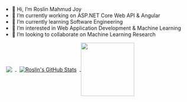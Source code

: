 <!--
**roslinmahmud/roslinmahmud** is a ✨ _special_ ✨ repository because its `README.md` (this file) appears on your GitHub profile. 
-->

- 👋 Hi, I’m Roslin Mahmud Joy 
- 🔭 I’m currently working on ASP.NET Core Web API & Angular
- 🌱 I’m currently learning Software Engineering 
- 👀 I’m interested in Web Application Development & Machine Learning
- 👯 I’m looking to collaborate on Machine Learning Research
<!--
- 🤔 I’m looking for help with ...
- 💬 Ask me about ...
- 😄 Pronouns: ...
- ⚡ Fun fact: ... 
-->
<!-- 📫 How to reach me: [LinkedIn](https://www.linkedin.com/in/roslinmahmud/) -->


<!--
[![Top Langs](https://github-readme-stats.vercel.app/api/top-langs/?username=roslinmahmud&layout=compact&langs_count=10)](https://github.com/roslinmahmud?tab=repositories)

![GitHub stats](https://github-readme-stats.vercel.app/api?username=roslinmahmud&show_icons=true) 
-->

<a href="https://github.com/roslinmahmud?tab=repositories">
  <img align="center" style="margin:0.5rem" src="https://github-readme-stats.vercel.app/api/top-langs/?username=roslinmahmud&layout=compact&langs_count=8&theme=transparent" />
</a>

<a href="https://github.com/roslinmahmud">
  <img align="center" style="margin:0.5rem" src="https://github-readme-stats.vercel.app/api?username=roslinmahmud&show_icons=true&line_height=24&count_private=true&theme=transparent" alt="Roslin's GitHub Stats" />
</a>

<a href="https://stackoverflow.com/users/8028924">
  <img height="144px" align="center" src="https://stackoverflow-card.vercel.app/?userID=8028924"/>
</a>
